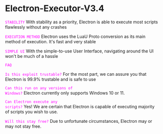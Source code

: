 # Electron-Executor-V3.4

<code style="color : Magenta">STABILITY</code> 
With stability as a priority, Electron is able to execute most scripts flawlessly without any crashes

<code style="color : Magenta">EXECUTION METHOD</code> 
Electron uses the LuaU Proto conversion as its main method of execution. It's fast and very stable

<code style="color : Magenta">SIMPLE UI</code> 
With the simple-to-use User Interface, navigating around the UI won't be much of a hassle

<code style="color : Magenta">FAQ</code> 

<code style="color : Magenta">Is this exploit trustable?</code> 
For the most part, we can assure you that Electron is 99.9% trustable and is safe to use

<code style="color : Magenta">Can this run on any versions of Windows?</code> 
Electron currently only supports Windows 10 or 11.

<code style="color : Magenta">Can Electron execute any scripts?</code> 
Yes! We are certain that Electron is capable of executing majority of scripts you wish to use.

<code style="color : Magenta">Will this stay free?</code> 
Due to unfortunate circumstances, Electron may or may not stay free.
